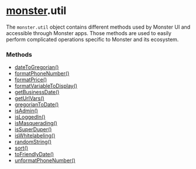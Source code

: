 # [monster][monster].util
The `monster.util` object contains different methods used by Monster UI and accessible through Monster apps. Those methods are used to easily perform complicated operations specific to Monster and its ecosystem.

### Methods
* [dateToGregorian()][date_to_gregorian]
* [formatPhoneNumber()][format_phone_number]
* [formatPrice()][format_price]
* [formatVariableToDisplay()][format_variable_to_display]
* [getBusinessDate()][get_business_date]
* [getUrlVars()][get_url_vars]
* [gregorianToDate()][gregorian_to_date]
* [isAdmin()][is_admin]
* [isLoggedIn()][is_logged_in]
* [isMasquerading()][is_masquerading]
* [isSuperDuper()][is_super_duper]
* [isWhitelabeling()][is_whitelabeling]
* [randomString()][random_string]
* [sort()][sort]
* [toFriendlyDate()][to_friendly_date]
* [unformatPhoneNumber()][unformat_phone_number]

[monster]: ../monster.md

[date_to_gregorian]: util/dateToGregorian().md
[format_phone_number]: util/formatPhoneNumber().md
[format_price]: util/formatPrice().md
[format_variable_to_display]: util/formatVariableToDisplay().md
[get_business_date]: util/getBusinessDate().md
[get_url_vars]: util/getUrlVars().md
[gregorian_to_date]: util/gregorianToDate().md
[is_admin]: util/isAdmin().md
[is_logged_in]: util/isLoggedIn().md
[is_masquerading]: util/isMasquerading().md
[is_super_duper]: util/isSuperDuper().md
[is_whitelabeling]: util/isWhitelabeling().md
[random_string]: util/randomString().md
[sort]: util/sort().md
[to_friendly_date]: util/toFriendlyDate().md
[unformat_phone_number]: util/unformatPhoneNumber().md
